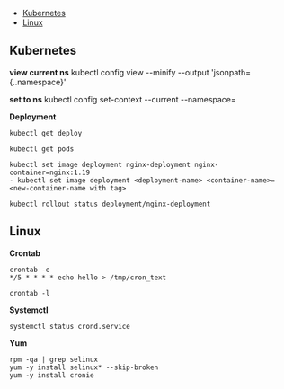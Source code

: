 

- [Kubernetes](#kubernetes)
- [Linux](#linux)



## Kubernetes

**view current ns**
kubectl config view --minify --output 'jsonpath={..namespace}'  

**set to ns**
kubectl config set-context --current --namespace=<your-namespace-name>

**Deployment**
```
kubectl get deploy

kubectl get pods

kubectl set image deployment nginx-deployment nginx-container=nginx:1.19
- kubectl set image deployment <deployment-name> <container-name>=<new-container-name with tag>

kubectl rollout status deployment/nginx-deployment
```
## Linux

**Crontab**

```
crontab -e
*/5 * * * * echo hello > /tmp/cron_text

crontab -l

```
**Systemctl**

```
systemctl status crond.service

```

**Yum**

```
rpm -qa | grep selinux
yum -y install selinux* --skip-broken
yum -y install cronie

```

